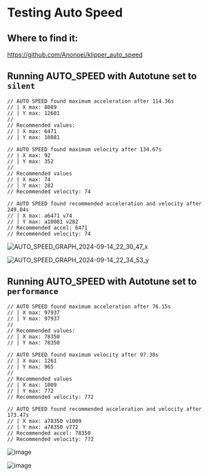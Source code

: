 # Testing Auto Speed 

## Where to find it:
https://github.com/Anonoei/klipper_auto_speed

## Running AUTO_SPEED with Autotune set to `silent`

```
// AUTO SPEED found maximum acceleration after 114.36s
// | X max: 8089
// | Y max: 12601
// 
// Recommended values:
// | X max: 6471
// | Y max: 10081
```
```
// AUTO SPEED found maximum velocity after 134.67s
// | X max: 92
// | Y max: 352
// 
// Recommended values
// | X max: 74
// | Y max: 282
// Recommended velocity: 74
```
```
// AUTO SPEED found recommended acceleration and velocity after 249.04s
// | X max: a6471 v74
// | Y max: a10081 v282
// Recommended accel: 6471
// Recommended velocity: 74
```

![AUTO_SPEED_GRAPH_2024-09-14_22_30_47_x](https://github.com/user-attachments/assets/1ba282d8-4deb-4506-b64b-6077a71301b1)

![AUTO_SPEED_GRAPH_2024-09-14_22_34_53_y](https://github.com/user-attachments/assets/4ef7f4f3-85fb-4095-a2bc-999e75f474e5)

## Running AUTO_SPEED with Autotune set to `performance`

```
// AUTO SPEED found maximum acceleration after 76.15s
// | X max: 97937
// | Y max: 97937
// 
// Recommended values:
// | X max: 78350
// | Y max: 78350
```
```
// AUTO SPEED found maximum velocity after 97.30s
// | X max: 1261
// | Y max: 965
// 
// Recommended values
// | X max: 1009
// | Y max: 772
// Recommended velocity: 772
```
```
// AUTO SPEED found recommended acceleration and velocity after 173.47s
// | X max: a78350 v1009
// | Y max: a78350 v772
// Recommended accel: 78350
// Recommended velocity: 772
```
![image](https://github.com/user-attachments/assets/ef777066-b3a8-4b2d-ac7b-08c165bf6a24)

![image](https://github.com/user-attachments/assets/9231bd24-601d-456b-98a0-65afe2eda006)

